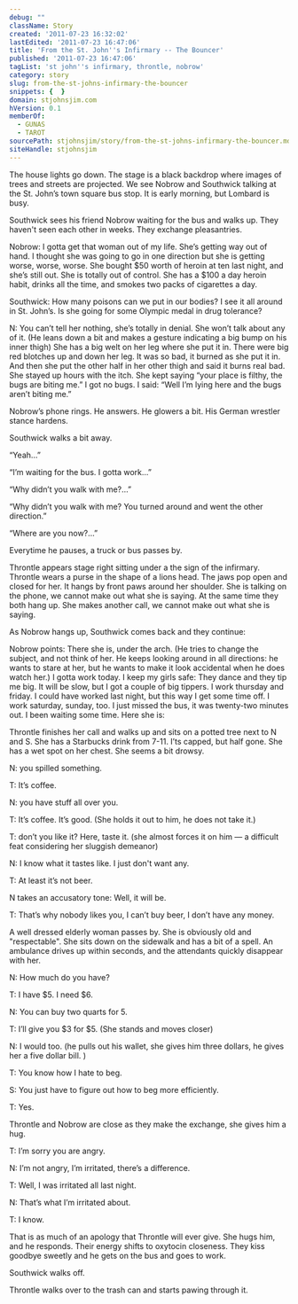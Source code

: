 ```yaml
---
debug: ""
className: Story
created: '2011-07-23 16:32:02'
lastEdited: '2011-07-23 16:47:06'
title: 'From the St. John''s Infirmary -- The Bouncer'
published: '2011-07-23 16:47:06'
tagList: 'st john''s infirmary, throntle, nobrow'
category: story
slug: from-the-st-johns-infirmary-the-bouncer
snippets: {  }
domain: stjohnsjim.com
hVersion: 0.1
memberOf:
  - GUNAS
  - TAROT
sourcePath: stjohnsjim/story/from-the-st-johns-infirmary-the-bouncer.md
siteHandle: stjohnsjim
---
```

The house lights go down. The stage is a black backdrop where images of trees and streets are projected. We see Nobrow and Southwick talking at the St. John’s town square bus stop. It is early morning, but Lombard is busy.

Southwick sees his friend Nobrow waiting for the bus and walks up. They haven't seen each other in weeks. They exchange pleasantries.

Nobrow: I gotta get that woman out of my life. She’s getting way out of hand. I thought she was going to go in one direction but she is getting worse, worse, worse. She bought $50 worth of heroin at ten last night, and she’s still out. She is totally out of control. She has a $100 a day heroin habit, drinks all the time, and smokes two packs of cigarettes a day.

Southwick: How many poisons can we put in our bodies? I see it all around in St. John’s. Is she going for some Olympic medal in drug tolerance?

N: You can’t tell her nothing, she’s totally in denial. She won’t talk about any of it. (He leans down a bit and makes a gesture indicating a big bump on his inner thigh) She has a big welt on her leg where she put it in. There were big red blotches up and down her leg. It was so bad, it burned as she put it in. And then she put the other half in her other thigh and said it burns real bad. She stayed up hours with the itch. She kept saying “your place is filthy, the bugs are biting me.” I got no bugs. I said: “Well I’m lying here and the bugs aren’t biting me.”

Nobrow’s phone rings. He answers. He glowers a bit. His German wrestler stance hardens. 

Southwick walks a bit away.

“Yeah…”

“I’m waiting for the bus. I gotta work...”

“Why didn’t you walk with me?…”

“Why didn’t you walk with me? You turned around and went the other direction.”

“Where are you now?…”

Everytime he pauses, a truck or bus passes by.

Throntle appears stage right sitting under a the sign of the infirmary. Throntle wears a purse in the shape of a lions head. The jaws pop open and closed for her. It hangs by front paws around her shoulder. She is talking on the phone, we cannot make out what she is saying. At the same time they both hang up. She makes another call, we cannot make out what she is saying.

As Nobrow hangs up, Southwick comes back and they continue:

Nobrow points: There she is, under the arch. (He tries to change the subject, and not think of her. He keeps looking around in all directions: he wants to stare at her, but he wants to make it look accidental when he does watch her.) I gotta work today. I keep my girls safe: They dance and they tip me big. It will be slow, but I got a couple of big tippers. I work thursday and friday. I could have worked last night, but this way I get some time off. I work saturday, sunday, too. I just missed the bus, it was twenty-two minutes out. I been waiting some time. Here she is:

Throntle finishes her call and walks up and sits on a potted tree next to N and S. She has a Starbucks drink from 7-11. I’ts capped, but half gone. She has a wet spot on her chest. She seems a bit drowsy.

N: you spilled something.

T: It’s coffee.

N: you have stuff all over you.

T: It’s coffee. It’s good. (She holds it out to him, he does not take it.)

T: don’t you like it? Here, taste it. (she almost forces it on him — a difficult feat considering her sluggish demeanor)

N: I know what it tastes like. I just don't want any.

T: At least it’s not beer.

N takes an accusatory tone: Well, it will be.

T: That’s why nobody likes you, I can’t buy beer, I don’t have any money.

A well dressed elderly woman passes by. She is obviously old and "respectable". She sits down on the sidewalk and has a bit of a spell. An ambulance drives up within seconds, and the attendants quickly disappear with her.

N: How much do you have?

T: I have $5. I need $6.

N: You can buy two quarts for 5.

T: I’ll give you $3 for $5. (She stands and moves closer)

N: I would too. (he pulls out his wallet, she gives him three dollars, he gives her a five dollar bill. )

T: You know how I hate to beg.

S: You just have to figure out how to beg more efficiently.

T: Yes.

Throntle and Nobrow are close as they make the exchange, she gives him a hug.

T: I’m sorry you are angry.

N: I’m not angry, I’m irritated, there’s a difference.

T: Well, I was irritated all last night.

N: That’s what I’m irritated about.

T: I know.

That is as much of an apology that Throntle will ever give. She hugs him, and he responds. Their energy shifts to oxytocin closeness. They kiss goodbye sweetly and he gets on the bus and goes to work.

Southwick walks off.

Throntle walks over to the trash can and starts pawing through it.

